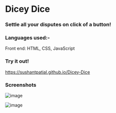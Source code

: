 # Dicey Dice

### Settle all your disputes on click of a button!

### Languages used:-
Front end: HTML, CSS, JavaScript

### Try it out!

https://sushantpatial.github.io/Dicey-Dice

### Screenshots

![image](https://user-images.githubusercontent.com/84243683/130368727-b39d3898-78fa-4f4d-b3c2-4bc17d6abe76.png)

![image](https://user-images.githubusercontent.com/84243683/130368739-5a59e231-83dc-4fe4-a7af-877b826cc58b.png)

